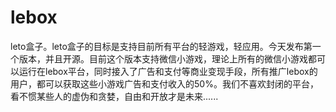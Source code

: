 # lebox
leto盒子。leto盒子的目标是支持目前所有平台的轻游戏，轻应用。今天发布第一个版本，并且开源。目前这个版本支持微信小游戏，理论上所有的微信小游戏都可以运行在lebox平台，同时接入了广告和支付等商业变现手段，所有推广lebox的用户，都可以获取这些小游戏广告和支付收入的50%。我们不喜欢封闭的平台，看不惯某些人的虚伪和贪婪，自由和开放才是未来......
